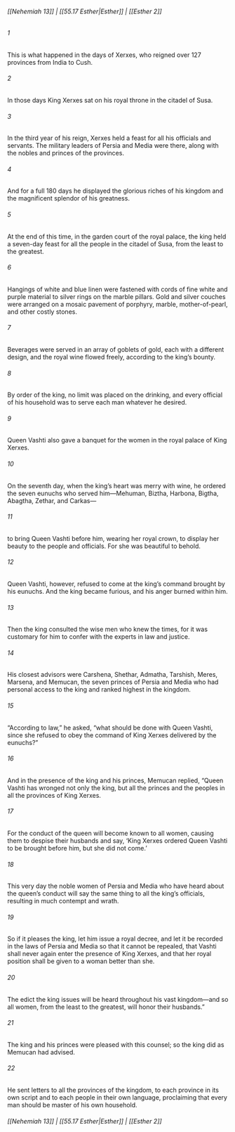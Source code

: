 
###### [[Nehemiah 13]] | [[55.17 Esther|Esther]] | [[Esther 2]]

###### 1
This is what happened in the days of Xerxes, who reigned over 127 provinces from India to Cush.
###### 2
In those days King Xerxes sat on his royal throne in the citadel of Susa.
###### 3
In the third year of his reign, Xerxes held a feast for all his officials and servants. The military leaders of Persia and Media were there, along with the nobles and princes of the provinces.
###### 4
And for a full 180 days he displayed the glorious riches of his kingdom and the magnificent splendor of his greatness.
###### 5
At the end of this time, in the garden court of the royal palace, the king held a seven-day feast for all the people in the citadel of Susa, from the least to the greatest.
###### 6
Hangings of white and blue linen were fastened with cords of fine white and purple material to silver rings on the marble pillars. Gold and silver couches were arranged on a mosaic pavement of porphyry, marble, mother-of-pearl, and other costly stones.
###### 7
Beverages were served in an array of goblets of gold, each with a different design, and the royal wine flowed freely, according to the king’s bounty.
###### 8
By order of the king, no limit was placed on the drinking, and every official of his household was to serve each man whatever he desired.
###### 9
Queen Vashti also gave a banquet for the women in the royal palace of King Xerxes.
###### 10
On the seventh day, when the king’s heart was merry with wine, he ordered the seven eunuchs who served him—Mehuman, Biztha, Harbona, Bigtha, Abagtha, Zethar, and Carkas—
###### 11
to bring Queen Vashti before him, wearing her royal crown, to display her beauty to the people and officials. For she was beautiful to behold.
###### 12
Queen Vashti, however, refused to come at the king’s command brought by his eunuchs. And the king became furious, and his anger burned within him.
###### 13
Then the king consulted the wise men who knew the times, for it was customary for him to confer with the experts in law and justice.
###### 14
His closest advisors were Carshena, Shethar, Admatha, Tarshish, Meres, Marsena, and Memucan, the seven princes of Persia and Media who had personal access to the king and ranked highest in the kingdom.
###### 15
“According to law,” he asked, “what should be done with Queen Vashti, since she refused to obey the command of King Xerxes delivered by the eunuchs?”
###### 16
And in the presence of the king and his princes, Memucan replied, “Queen Vashti has wronged not only the king, but all the princes and the peoples in all the provinces of King Xerxes.
###### 17
For the conduct of the queen will become known to all women, causing them to despise their husbands and say, ‘King Xerxes ordered Queen Vashti to be brought before him, but she did not come.’
###### 18
This very day the noble women of Persia and Media who have heard about the queen’s conduct will say the same thing to all the king’s officials, resulting in much contempt and wrath.
###### 19
So if it pleases the king, let him issue a royal decree, and let it be recorded in the laws of Persia and Media so that it cannot be repealed, that Vashti shall never again enter the presence of King Xerxes, and that her royal position shall be given to a woman better than she.
###### 20
The edict the king issues will be heard throughout his vast kingdom—and so all women, from the least to the greatest, will honor their husbands.”
###### 21
The king and his princes were pleased with this counsel; so the king did as Memucan had advised.
###### 22
He sent letters to all the provinces of the kingdom, to each province in its own script and to each people in their own language, proclaiming that every man should be master of his own household.

###### [[Nehemiah 13]] | [[55.17 Esther|Esther]] | [[Esther 2]]
